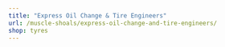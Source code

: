 ```yaml
---
title: "Express Oil Change & Tire Engineers"
url: /muscle-shoals/express-oil-change-and-tire-engineers/
shop: tyres
---
```


